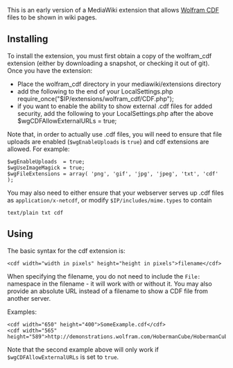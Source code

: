 This is an early version of a MediaWiki extension that allows [Wolfram CDF](http://www.wolfram.com/cdf/) files to be shown in wiki pages.

Installing
----------

To install the extension, you must first obtain a copy of the wolfram_cdf extension (either by downloading a snapshot, or checking it out of git). Once you have the extension:

- Place the wolfram_cdf directory in your mediawiki/extensions directory
- add the following to the end of your LocalSettings.php
        require_once("$IP/extensions/wolfram_cdf/CDF.php");
- if you want to enable the ability to show external .cdf files for added security, add the following to your LocalSettings.php after the above
        $wgCDFAllowExternalURLs = true;

Note that, in order to actually use .cdf files, you will need to ensure that file uploads are enabled (`$wgEnableUploads` is `true`) and cdf extensions are allowed. For example:

    $wgEnableUploads  = true;
    $wgUseImageMagick = true;
    $wgFileExtensions = array( 'png', 'gif', 'jpg', 'jpeg', 'txt', 'cdf' );

You may also need to either ensure that your webserver serves up .cdf files as `application/x-netcdf`, or modify `$IP/includes/mime.types` to contain

    text/plain txt cdf

Using
-----

The basic syntax for the cdf extension is:

    <cdf width="width in pixels" height="height in pixels">filename</cdf>

When specifying the filename, you do not need to include the `File:` namespace in the filename - it will work with or without it. You may also provide an absolute URL instead of a filename to show a CDF file from another server.

Examples:

    <cdf width="650" height="400">SomeExample.cdf</cdf>
    <cdf width="565" height="589">http://demonstrations.wolfram.com/HobermanCube/HobermanCube.cdf</cdf>

Note that the second example above will only work if `$wgCDFAllowExternalURLs` is set to `true`.
